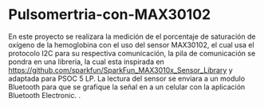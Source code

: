 # Pulsomertria-con-MAX30102
En este proyecto se realizara la medición de el porcentaje de saturación de oxígeno de la hemoglobina con el uso del sensor MAX30102, el cual usa el protocolo I2C para su respectiva comunicación, la pila de comunicación se pondra en una libreria, la cual esta inspirada en https://github.com/sparkfun/SparkFun_MAX3010x_Sensor_Library y adaptada para PSOC 5 LP. La lectura del sensor se enviara a un modulo Bluetooth para que se grafique la señal en a un celular con la aplicación Bluetooth Electronic. .
